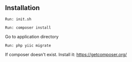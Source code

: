 Installation
-----------

    Run: init.sh

    Run: composer install

Go to application directory

    Run: php yiic migrate

If composer doesn't exist. Install it: https://getcomposer.org/



